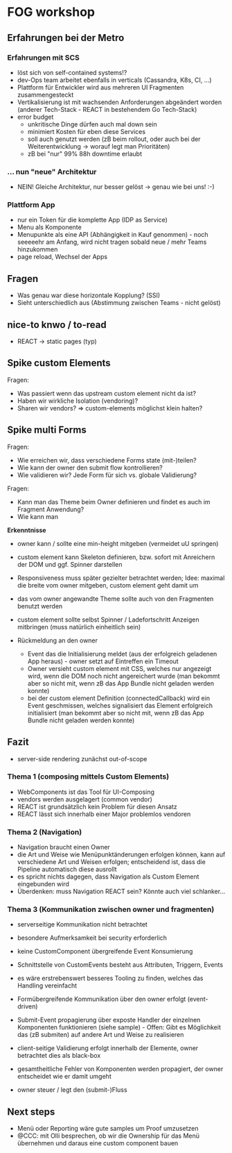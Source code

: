 # FOG workshop

## Erfahrungen bei der Metro

### Erfahrungen mit SCS

- löst sich von self-contained systems!?
- dev-Ops team arbeitet ebenfalls in verticals (Cassandra, K8s, CI, ...)
- Plattform für Entwickler wird aus mehreren UI Fragmenten zusammengesteckt
- Vertikalisierung ist mit wachsenden Anforderungen abgeändert worden (anderer Tech-Stack - REACT in bestehendem Go Tech-Stack)
- error budget
	- unkritische Dinge dürfen auch mal down sein
	- minimiert Kosten für eben diese Services
	- soll auch genutzt werden (zB beim rollout, oder auch bei der Weiterentwicklung -> worauf legt man Prioritäten)
	- zB bei "nur" 99% 88h downtime erlaubt

### ... nun "neue" Architektur

- NEIN! Gleiche Architektur, nur besser gelöst -> genau wie bei uns! :-)

### Plattform App

- nur ein Token für die komplette App (IDP as Service)
- Menu als Komponente
- Menupunkte als eine API (Abhängigkeit in Kauf genommen) - noch seeeeehr am Anfang, wird nicht tragen sobald neue / mehr Teams hinzukommen
- page reload, Wechsel der Apps

## Fragen

- Was genau war diese horizontale Kopplung? (SSI)
- Sieht unterschiedlich aus (Abstimmung zwischen Teams - nicht gelöst)

## nice-to knwo / to-read

- REACT -> static pages (typ)

## Spike custom Elements

Fragen:

- Was passiert wenn das upstream custom element nicht da ist?
- Haben wir wirkliche Isolation (vendoring)?
- Sharen wir vendors? => custom-elements möglichst klein halten?

## Spike multi Forms

Fragen:

- Wie erreichen wir, dass verschiedene Forms state (mit-)teilen?
- Wie kann der owner den submit flow kontrollieren?
- Wie validieren wir? Jede Form für sich vs. globale Validierung?


Fragen:
- Kann man das Theme beim Owner definieren und findet es auch im Fragment Anwendung?
- Wie kann man 

**Erkenntnisse**

- owner kann / sollte eine min-height mitgeben (vermeidet uU springen)
- custom element kann Skeleton definieren, bzw. sofort mit Anreichern der DOM und ggf. Spinner darstellen
- Responsiveness muss später gezielter betrachtet werden; Idee: maximal die breite vom owner mitgeben, custom element geht damit um
- das vom owner angewandte Theme sollte auch von den Fragmenten benutzt werden

- custom element sollte selbst Spinner / Ladefortschritt Anzeigen mitbringen (muss natürlich einheitlich sein)
- Rückmeldung an den owner
	- Event das die Initialisierung meldet (aus der erfolgreich geladenen App heraus) - owner setzt auf Eintreffen ein Timeout
	- Owner versieht custom element mit CSS, welches nur angezeigt wird, wenn die DOM noch nicht angereichert wurde (man bekommt aber so nicht mit, wenn zB das App Bundle nicht geladen werden konnte)
	- bei der custom element Definition (connectedCallback) wird ein Event geschmissen, welches signalisiert das Element erfolgreich initialisiert (man bekommt aber so nicht mit, wenn zB das App Bundle nicht geladen werden konnte)

## Fazit

- server-side rendering zunächst out-of-scope

### Thema 1 (composing mittels Custom Elements)

- WebComponents ist das Tool für UI-Composing
- vendors werden ausgelagert (common vendor)
- REACT ist grundsätzlich kein Problem für diesen Ansatz
- REACT lässt sich innerhalb einer Major problemlos vendoren

### Thema 2 (Navigation)

- Navigation braucht einen Owner
- die Art und Weise wie Menüpunktänderungen erfolgen können, kann auf verschiedene Art und Weisen erfolgen; entscheidend ist, dass die Pipeline automatisch diese ausrollt
- es spricht nichts dagegen, dass Navigation als Custom Element eingebunden wird
- Überdenken: muss Navigation REACT sein? Könnte auch viel schlanker...

### Thema 3 (Kommunikation zwischen owner und fragmenten)

- serverseitige Kommunikation nicht betrachtet
- besondere Aufmerksamkeit bei security erforderlich

- keine CustomComponent übergreifende Event Konsumierung
- Schnittstelle von CustomEvents besteht aus Attributen, Triggern, Events
- es wäre erstrebenswert besseres Tooling zu finden, welches das Handling vereinfacht
- Formübergreifende Kommunikation über den owner erfolgt (event-driven)
- Submit-Event propagierung über exposte Handler der einzelnen Komponenten funktionieren (siehe sample) - Offen: Gibt es Möglichkeit das (zB submiten) auf andere Art und Weise zu realisieren
- client-seitige Validierung erfolgt innerhalb der Elemente, owner betrachtet dies als black-box
- gesamtheitliche Fehler von Komponenten werden propagiert, der owner entscheidet wie er damit umgeht
- owner steuer / legt den (submit-)Fluss

## Next steps

- Menü oder Reporting wäre gute samples um Proof umzusetzen
- @CCC: mit Olli besprechen, ob wir die Ownership für das Menü übernehmen und daraus eine custom component bauen
